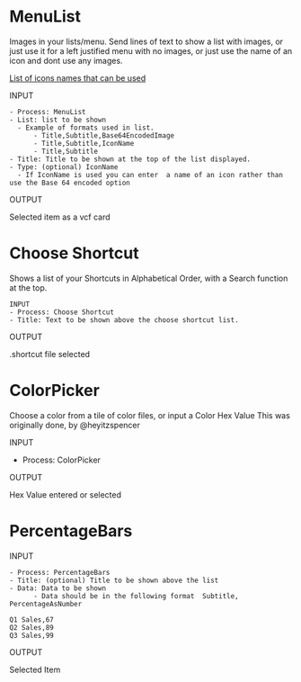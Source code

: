 # MenuList
Images in your lists/menu. Send lines of text to show a list with images, or just use it for a left justified menu with no images, or just use the name of an icon and dont use any images.

[List of icons names that can be used](https://gist.github.com/nturpin0/32e74627f47da91dd9aa979506d6d8f7)

INPUT
```
- Process: MenuList
- List: list to be shown 
  - Example of formats used in list.
      - Title,Subtitle,Base64EncodedImage
      - Title,Subtitle,IconName    
      - Title,Subtitle
- Title: Title to be shown at the top of the list displayed.
- Type: (optional) IconName
  - If IconName is used you can enter  a name of an icon rather than use the Base 64 encoded option
```

OUTPUT

Selected item as a vcf card


# Choose Shortcut
Shows a list of your Shortcuts in Alphabetical Order, with a Search function at the top.
```
INPUT
- Process: Choose Shortcut
- Title: Text to be shown above the choose shortcut list.
```
OUTPUT

.shortcut file selected

# ColorPicker
Choose a color from a tile of color files, or input a Color Hex Value
This was originally done, by @heyitzspencer

INPUT
- Process: ColorPicker

OUTPUT

Hex Value entered or selected

# PercentageBars
INPUT
```
- Process: PercentageBars
- Title: (optional) Title to be shown above the list
- Data: Data to be shown
      - Data should be in the following format  Subtitle, PercentageAsNumber

Q1 Sales,67
Q2 Sales,89
Q3 Sales,99
```

OUTPUT

Selected Item



